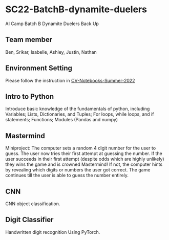 # SC22-BatchB-dynamite-duelers
AI Camp Batch B Dynamite Duelers Back Up

## Team member

Ben, Srikar, Isabelle, Ashley, Justin, Nathan

## Environment Setting
Please follow the instruction in [CV-Notebooks-Summer-2022](https://github.com/organization-x/CV-Notebooks-Summer-2022)

## Intro to Python
Introduce basic knowledge of the fundamentals of python, including Variables; Lists, Dictionaries, and Tuples; For loops, while loops, and if statements; Functions; Modules (Pandas and numpy)

## Mastermind
Miniproject: The computer sets a random 4 digit number for the user to guess. The user now tries their first attempt at guessing the number. If the user succeeds in their first attempt (despite odds which are highly unlikely) they wins the game and is crowned Mastermind! If not, the computer hints by revealing which digits or numbers the user got correct. The game continues till the user is able to guess the number entirely.

## CNN
CNN object classification.

## Digit Classifier
Handwritten digit recognition Using PyTorch.
